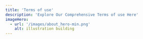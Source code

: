 ```yaml
---
title: 'Terms of use'
description: 'Explore Our Comprehensive Terms of use Here'
imageHero:
  - url: '/images/about_hero-min.png'
    alt: illustration building
---
```


